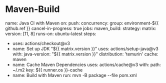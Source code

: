 # Maven-Build
name: Java CI with Maven
on:
push:
concurrency:
group: environment-${{ github.ref }}
cancel-in-progress: true
jobs:
maven_build:
strategy:
matrix:
version: [11, 8]
runs-on: ubuntu-latest
steps:
- uses: actions/checkout@v3
- name: Set up JDK "${{ matrix.version }}"
uses: actions/setup-java@v3
with:
java-version: "${{ matrix.version }}"
distribution: 'temurin'
cache: maven
- name: Cache Maven Dependencies
uses: actions/cache@v3
with:
path: ~/.m2
key: ${{ runner.os }}-cache
- name: Build with Maven
run: mvn -B package --file pom.xml
